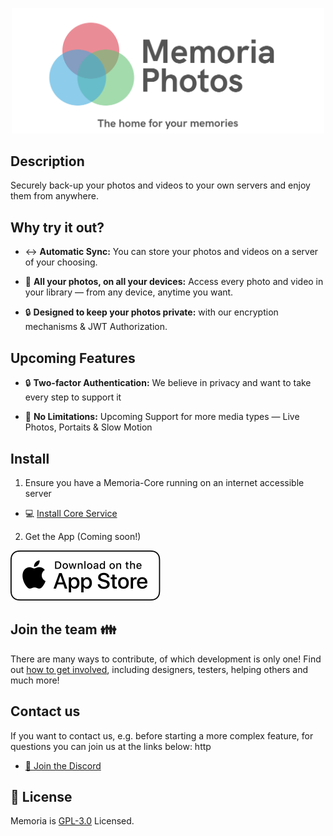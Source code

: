 <p align="center">
  <img src="./assets/Memoria_Logo_Github.png" width="500">
</p>

## Description
Securely back-up your photos and videos to your own servers and enjoy them from anywhere.

## Why try it out?

* :left_right_arrow: **Automatic Sync:** You can store your photos and videos on a server of your choosing.

* 🙌 **All your photos, on all your devices:** Access every photo and video in your library — from any device, anytime you want.

* 🔒 **Designed to keep your photos private:** with our encryption mechanisms & JWT Authorization.

## Upcoming Features

* 🔒 **Two-factor Authentication:** We believe in privacy and want to take every step to support it

* 📸 **No Limitations:** Upcoming Support for more media types — Live Photos, Portaits & Slow Motion

## Install



1. Ensure you have a Memoria-Core running on an internet accessible server
* 💻 [Install Core Service](https://github.com/sagar5534/Memoria-Core)

2. Get the App (Coming soon!)

![App Store Download!](/assets/AppleAppstore.svg)

## Join the team 👪

There are many ways to contribute, of which development is only one! Find out [how to get involved](https://discord.gg/zTN6hEPH9u), including designers, testers, helping others and much more!

## Contact us

If you want to contact us, e.g. before starting a more complex feature, for questions
you can join us at the links below: http

* [💬 Join the Discord](https://discord.gg/zTN6hEPH9u)



## :scroll: License

Memoria is [GPL-3.0](LICENSE) Licensed.